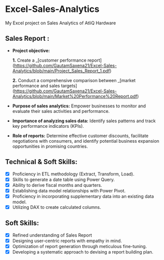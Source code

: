 # Excel-Sales-Analytics
My Excel project on Sales Analytics of AtliQ Hardware

## Sales Report :


- **Project objective:** 

    **1.** Create a _[customer performance report]   (https://github.com/GautamSaxena21/Excel-Sales-Analytics/blob/main/Project_Sales_Report_1.pdf)

  **2.** Conduct a comprehensive comparison between _[market performance and sales targets] (https://github.com/GautamSaxena21/Excel-Sales-Analytics/blob/main/Market%20Performance%20Report.pdf)

- **Purpose of sales analytics:** Empower businesses to monitor and evaluate their sales activities and performance.

- **Importance of analyzing sales data:** Identify sales patterns and track key performance indicators (KPIs).

- **Role of reports:** Determine effective customer discounts, facilitate negotiations with consumers, and identify potential business expansion opportunities in promising countries.




## Technical & Soft Skills:
- [x]	Proficiency in ETL methodology (Extract, Transform, Load).
- [x]	Skills to generate a date table using Power Query.
- [x]	Ability to derive fiscal months and quarters.
- [x]	Establishing data model relationships with Power Pivot.
- [x]	Proficiency in incorporating supplementary data into an existing data model.
- [x]	Utilizing DAX to create calculated columns.

## Soft Skills:
- [x]	Refined understanding of Sales Report
- [x]	Designing user-centric reports with empathy in mind.
- [x]	Optimization of report generation through meticulous fine-tuning.
- [x]	Developing a systematic approach to devising a report building plan.
